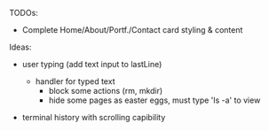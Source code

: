 TODOs:

- Complete Home/About/Portf./Contact card styling & content

Ideas:

- user typing (add text input to lastLine)

  - handler for typed text
    - block some actions (rm, mkdir)
    - hide some pages as easter eggs, must type 'ls -a' to view

- terminal history with scrolling capibility
